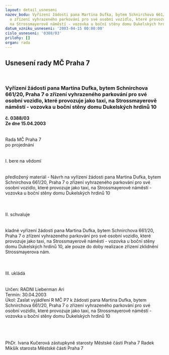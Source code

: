 ```yaml
---
layout: detail_usneseni
nazev_bodu: Vyřízení žádosti pana Martina Dufka, bytem Schnirchova 661/20, Praha 7
  o zřízení vyhrazeného parkování pro své osobní vozidlo, které provozuje jako taxi,
  na Strossmayerově náměstí - vozovka u boční stěny domu Dukelských hrdinů 10
datum_vzniku_usneseni: '2003-04-15 00:00:00'
cislo_usneseni: '0388/03'
prilohy: []
organ: rada
---
```

<div id="ucUsn_pList" class="usn">
	<span><h2>Usnesení rady MČ Praha 7 </h2>
<br></span><div class="standBody">
<span><h3>Vyřízení žádosti pana Martina Dufka, bytem Schnirchova 661/20, Praha 7 o zřízení vyhrazeného parkování pro své osobní vozidlo, které provozuje jako taxi, na Strossmayerově náměstí - vozovka u boční stěny domu Dukelských hrdinů 10</h3></span><div class="center">
		<strong>č. 0388/03</strong><br>
	</div>
<div class="center">
		<strong>Ze dne 15.04.2003</strong><br><br>
	</div>
<br>Rada MČ Praha 7<br>po projednání<br><br><br>I.	bere na vědomí<br><br> <br>předložený materiál - Návrh na vyřízení žádosti pana Martina Dufka, bytem Schnirchova 661/20, Praha 7 o zřízení vyhrazeného parkování pro své osobní vozidlo, které provozuje jako taxi, na Strossmayerově náměstí - vozovka u boční stěny domu Dukelských hrdinů 10<br><br><br><br>II.	schvaluje <br><br><br>kladné vyřízení žádosti pana Martina Dufka, bytem Schnirchova 661/20, Praha 7 o zřízení vyhrazeného parkování pro své osobní vozidlo, které provozuje jako taxi, na Strossmayerově náměstí - vozovka u boční stěny domu Dukelských hrdinů 10, ale pouze do doby realizace zřízení zklidnění Strossmayerova nám.<br><br><br><br>III.	ukládá <br><br> <br>Určen:	RADNI Lieberman Ari<br>Termín: 30.04.2003<br>Úkol:	Zaslat vyjádření R MČ P7 k žádosti pana Martina Dufka, bytem Schnirchova 661/20, Praha 7 o zřízení vyhrazeného parkování pro své osobní vozidlo, které provozuje jako taxi, na Strossmayerově náměstí - vozovka u boční stěny domu Dukelských hrdinů 10<br> <br><br><br>	<br>PhDr. Ivana Kučerová zástupkyně starosty Městské části Praha 7	 Radek Mikšík starosta Městské části Praha 7<br>	<br><br>
</div>
</div>